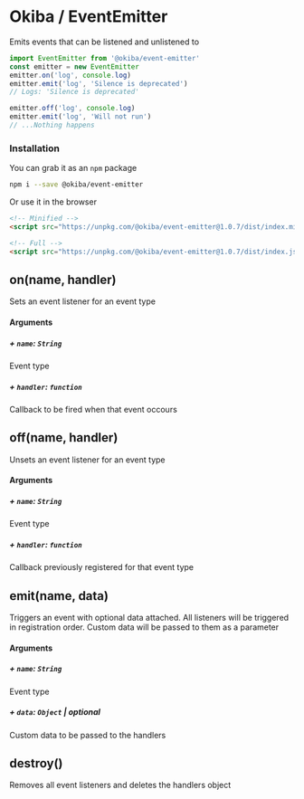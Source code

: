 

# Okiba / EventEmitter
Emits events that can be listened and unlistened to




```javascript
import EventEmitter from '@okiba/event-emitter'
const emitter = new EventEmitter
emitter.on('log', console.log)
emitter.emit('log', 'Silence is deprecated')
// Logs: 'Silence is deprecated'

emitter.off('log', console.log)
emitter.emit('log', 'Will not run')
// ...Nothing happens
```



### Installation

You can grab it as an `npm` package 
```bash
npm i --save @okiba/event-emitter
```

Or use it in the browser
```html
<!-- Minified -->
<script src="https://unpkg.com/@okiba/event-emitter@1.0.7/dist/index.min.js"></script>

<!-- Full -->
<script src="https://unpkg.com/@okiba/event-emitter@1.0.7/dist/index.js"></script>
```




## on(name, handler)


Sets an event listener for an event type







#### Arguments


##### + `name`: `String`

Event type


##### + `handler`: `function`

Callback to be fired when that event occours





## off(name, handler)


Unsets an event listener for an event type







#### Arguments


##### + `name`: `String`

Event type


##### + `handler`: `function`

Callback previously registered for that event type





## emit(name, data)


Triggers an event with optional data attached.
All listeners will be triggered in registration order.
Custom data will be passed to them as a parameter







#### Arguments


##### + `name`: `String`

Event type


##### + `data`: `Object` | _optional_

Custom data to be passed to the handlers





## destroy()


Removes all event listeners and deletes the handlers object






